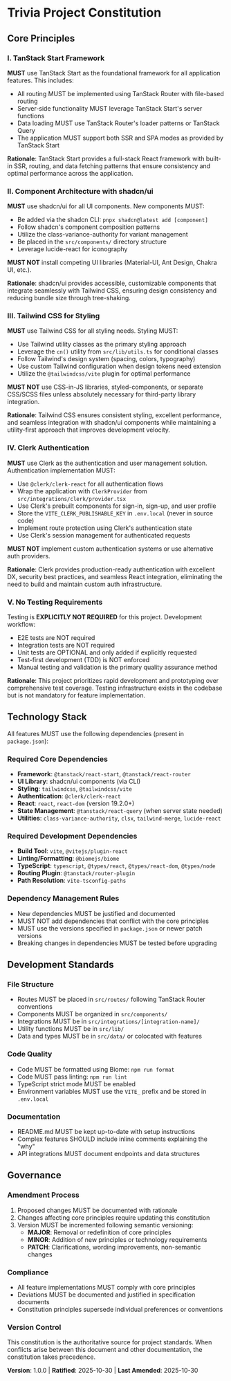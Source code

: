 <!--
Sync Impact Report:
Version: 0.0.0 → 1.0.0
Modified principles: N/A (Initial constitution)
Added sections:
  - Core Principles (5 principles)
  - Technology Stack (mandatory dependencies)
  - Development Standards
  - Governance
Removed sections: N/A
Templates requiring updates:
  ✅ .specify/templates/plan-template.md (validated)
  ✅ .specify/templates/spec-template.md (validated)
  ✅ .specify/templates/tasks-template.md (validated)
Follow-up TODOs: None
-->

# Trivia Project Constitution

## Core Principles

### I. TanStack Start Framework

**MUST** use TanStack Start as the foundational framework for all application features.
This includes:

- All routing MUST be implemented using TanStack Router with file-based routing
- Server-side functionality MUST leverage TanStack Start's server functions
- Data loading MUST use TanStack Router's loader patterns or TanStack Query
- The application MUST support both SSR and SPA modes as provided by TanStack Start

**Rationale**: TanStack Start provides a full-stack React framework with built-in
SSR, routing, and data fetching patterns that ensure consistency and optimal
performance across the application.

### II. Component Architecture with shadcn/ui

**MUST** use shadcn/ui for all UI components. New components MUST:

- Be added via the shadcn CLI: `pnpx shadcn@latest add [component]`
- Follow shadcn's component composition patterns
- Utilize the class-variance-authority for variant management
- Be placed in the `src/components/` directory structure
- Leverage lucide-react for iconography

**MUST NOT** install competing UI libraries (Material-UI, Ant Design, Chakra UI, etc.).

**Rationale**: shadcn/ui provides accessible, customizable components that integrate
seamlessly with Tailwind CSS, ensuring design consistency and reducing bundle size
through tree-shaking.

### III. Tailwind CSS for Styling

**MUST** use Tailwind CSS for all styling needs. Styling MUST:

- Use Tailwind utility classes as the primary styling approach
- Leverage the `cn()` utility from `src/lib/utils.ts` for conditional classes
- Follow Tailwind's design system (spacing, colors, typography)
- Use custom Tailwind configuration when design tokens need extension
- Utilize the `@tailwindcss/vite` plugin for optimal performance

**MUST NOT** use CSS-in-JS libraries, styled-components, or separate CSS/SCSS files
unless absolutely necessary for third-party library integration.

**Rationale**: Tailwind CSS ensures consistent styling, excellent performance,
and seamless integration with shadcn/ui components while maintaining a utility-first
approach that improves development velocity.

### IV. Clerk Authentication

**MUST** use Clerk as the authentication and user management solution.
Authentication implementation MUST:

- Use `@clerk/clerk-react` for all authentication flows
- Wrap the application with `ClerkProvider` from `src/integrations/clerk/provider.tsx`
- Use Clerk's prebuilt components for sign-in, sign-up, and user profile
- Store the `VITE_CLERK_PUBLISHABLE_KEY` in `.env.local` (never in source code)
- Implement route protection using Clerk's authentication state
- Use Clerk's session management for authenticated requests

**MUST NOT** implement custom authentication systems or use alternative auth providers.

**Rationale**: Clerk provides production-ready authentication with excellent DX,
security best practices, and seamless React integration, eliminating the need to
build and maintain custom auth infrastructure.

### V. No Testing Requirements

Testing is **EXPLICITLY NOT REQUIRED** for this project. Development workflow:

- E2E tests are NOT required
- Integration tests are NOT required
- Unit tests are OPTIONAL and only added if explicitly requested
- Test-first development (TDD) is NOT enforced
- Manual testing and validation is the primary quality assurance method

**Rationale**: This project prioritizes rapid development and prototyping over
comprehensive test coverage. Testing infrastructure exists in the codebase but
is not mandatory for feature implementation.

## Technology Stack

All features MUST use the following dependencies (present in `package.json`):

### Required Core Dependencies

- **Framework**: `@tanstack/react-start`, `@tanstack/react-router`
- **UI Library**: shadcn/ui components (via CLI)
- **Styling**: `tailwindcss`, `@tailwindcss/vite`
- **Authentication**: `@clerk/clerk-react`
- **React**: `react`, `react-dom` (version 19.2.0+)
- **State Management**: `@tanstack/react-query` (when server state needed)
- **Utilities**: `class-variance-authority`, `clsx`, `tailwind-merge`, `lucide-react`

### Required Development Dependencies

- **Build Tool**: `vite`, `@vitejs/plugin-react`
- **Linting/Formatting**: `@biomejs/biome`
- **TypeScript**: `typescript`, `@types/react`, `@types/react-dom`, `@types/node`
- **Routing Plugin**: `@tanstack/router-plugin`
- **Path Resolution**: `vite-tsconfig-paths`

### Dependency Management Rules

- New dependencies MUST be justified and documented
- MUST NOT add dependencies that conflict with the core principles
- MUST use the versions specified in `package.json` or newer patch versions
- Breaking changes in dependencies MUST be tested before upgrading

## Development Standards

### File Structure

- Routes MUST be placed in `src/routes/` following TanStack Router conventions
- Components MUST be organized in `src/components/`
- Integrations MUST be in `src/integrations/[integration-name]/`
- Utility functions MUST be in `src/lib/`
- Data and types MUST be in `src/data/` or colocated with features

### Code Quality

- Code MUST be formatted using Biome: `npm run format`
- Code MUST pass linting: `npm run lint`
- TypeScript strict mode MUST be enabled
- Environment variables MUST use the `VITE_` prefix and be stored in `.env.local`

### Documentation

- README.md MUST be kept up-to-date with setup instructions
- Complex features SHOULD include inline comments explaining the "why"
- API integrations MUST document endpoints and data structures

## Governance

### Amendment Process

1. Proposed changes MUST be documented with rationale
2. Changes affecting core principles require updating this constitution
3. Version MUST be incremented following semantic versioning:
   - **MAJOR**: Removal or redefinition of core principles
   - **MINOR**: Addition of new principles or technology requirements
   - **PATCH**: Clarifications, wording improvements, non-semantic changes

### Compliance

- All feature implementations MUST comply with core principles
- Deviations MUST be documented and justified in specification documents
- Constitution principles supersede individual preferences or conventions

### Version Control

This constitution is the authoritative source for project standards. When conflicts
arise between this document and other documentation, the constitution takes precedence.

**Version**: 1.0.0 | **Ratified**: 2025-10-30 | **Last Amended**: 2025-10-30
